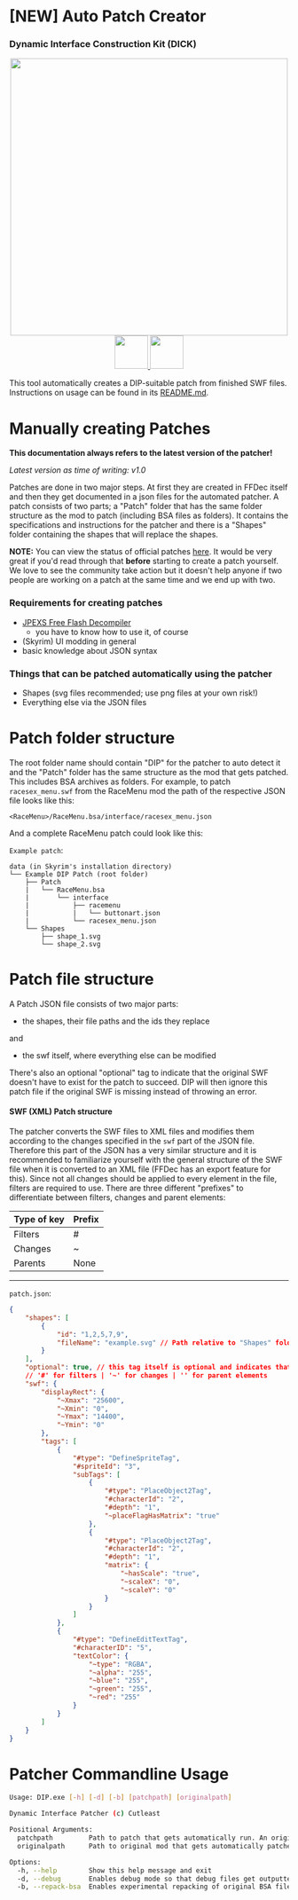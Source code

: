# [NEW] Auto Patch Creator
### Dynamic Interface Construction Kit (DICK)

<p align="center">
<img src="https://i.imgur.com/76J8IOv.png" width="500px" />
<br>
<a href="https://www.nexusmods.com/skyrimspecialedition/mods/97864"><img src="https://i.imgur.com/STsBXT6.png" height="60px"/> </a>
<a href="https://github.com/Cutleast/Dynamic-Interface-Construction-Kit"><img src="https://imgur.com/x6joDMm.png" height="60px"/> </a>
</p>

This tool automatically creates a DIP-suitable patch from finished SWF files. Instructions on usage can be found in its [README.md](https://github.com/Cutleast/Dynamic-Interface-Construction-Kit).

# Manually creating Patches

**This documentation always refers to the latest version of the patcher!**

*Latest version as time of writing: v1.0*

Patches are done in two major steps. At first they are created in FFDec itself and then they get documented in a json files for the automated patcher.
A patch consists of two parts; a "Patch" folder that has the same folder structure as the mod to patch (including BSA files as folders). It contains the specifications and instructions for the patcher and there is a "Shapes" folder containing the shapes that will replace the shapes.

**NOTE:** You can view the status of official patches [here](https://www.nexusmods.com/skyrimspecialedition/mods/92345/?tab=forum&topic_id=12944454). It would be very great if you'd read through that **before** starting to create a patch yourself. We love to see the community take action but it doesn't help anyone if two people are working on a patch at the same time and we end up with two.

### Requirements for creating patches

- [JPEXS Free Flash Decompiler](https://github.com/jindrapetrik/jpexs-decompiler)
  - you have to know how to use it, of course
- (Skyrim) UI modding in general
- basic knowledge about JSON syntax

### Things that can be patched automatically using the patcher

- Shapes (svg files recommended; use png files at your own risk!)
- Everything else via the JSON files

# Patch folder structure

The root folder name should contain "DIP" for the patcher to auto detect it and the "Patch" folder has the same structure as the mod that gets patched. This includes BSA archives as folders. For example, to patch `racesex_menu.swf` from the RaceMenu mod the path of the respective JSON file looks like this:

`<RaceMenu>/RaceMenu.bsa/interface/racesex_menu.json`

And a complete RaceMenu patch could look like this:

`Example patch`:

```
data (in Skyrim's installation directory)
└── Example DIP Patch (root folder)
    ├── Patch
    |   └── RaceMenu.bsa
    |       └── interface
    |           ├── racemenu
    |           |   └── buttonart.json
    |           └── racesex_menu.json
    └── Shapes
        ├── shape_1.svg
        └── shape_2.svg
```

# Patch file structure

A Patch JSON file consists of two major parts:

- the shapes, their file paths and the ids they replace

and

- the swf itself, where everything else can be modified

There's also an optional "optional" tag to indicate that the original SWF doesn't have to exist for the patch to succeed.
DIP will then ignore this patch file if the original SWF is missing instead of throwing an error.

#### SWF (XML) Patch structure

The patcher converts the SWF files to XML files and modifies them according to the changes specified in the `swf` part of the JSON file.
Therefore this part of the JSON has a very similar structure and it is recommended to familiarize yourself with the general structure of the SWF file when it is converted to an XML file (FFDec has an export feature for this).
Since not all changes should be applied to every element in the file, filters are required to use. There are three different "prefixes" to differentiate between filters, changes and parent elements:

| Type of key | Prefix |
| ----------- | ------ |
| Filters     | #      |
| Changes     | ~      |
| Parents     | None   |

<hr>

`patch.json`:

```json
{
    "shapes": [
        {
            "id": "1,2,5,7,9",
            "fileName": "example.svg" // Path relative to "Shapes" folder
        }
    ],
    "optional": true, // this tag itself is optional and indicates that the original file doesn't have to exist for the patch to succeed
    // '#' for filters | '~' for changes | '' for parent elements
    "swf": {
        "displayRect": {
            "~Xmax": "25600",
            "~Xmin": "0",
            "~Ymax": "14400",
            "~Ymin": "0"
        },
        "tags": [
            {
                "#type": "DefineSpriteTag",
                "#spriteId": "3",
                "subTags": [
                    {
                        "#type": "PlaceObject2Tag",
                        "#characterId": "2",
                        "#depth": "1",
                        "~placeFlagHasMatrix": "true"
                    },
                    {
                        "#type": "PlaceObject2Tag",
                        "#characterId": "2",
                        "#depth": "1",
                        "matrix": {
                            "~hasScale": "true",
                            "~scaleX": "0",
                            "~scaleY": "0"
                        }
                    }
                ]
            },
            {
                "#type": "DefineEditTextTag",
                "#characterID": "5",
                "textColor": {
                    "~type": "RGBA",
                    "~alpha": "255",
                    "~blue": "255",
                    "~green": "255",
                    "~red": "255"
                }
            }
        ]
    }
}
```

# Patcher Commandline Usage

```bash
Usage: DIP.exe [-h] [-d] [-b] [patchpath] [originalpath]

Dynamic Interface Patcher (c) Cutleast

Positional Arguments:
  patchpath         Path to patch that gets automatically run. An original mod path must also be given!
  originalpath      Path to original mod that gets automatically patched. A patch path must also be given!

Options:
  -h, --help        Show this help message and exit
  -d, --debug       Enables debug mode so that debug files get outputted.
  -b, --repack-bsa  Enables experimental repacking of original BSA file(s).
```
